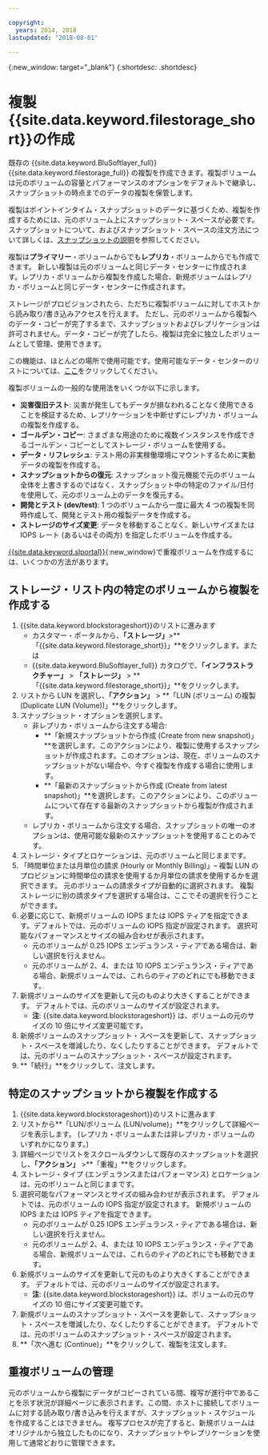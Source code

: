 ```yaml
---

copyright:
  years: 2014, 2018
lastupdated: "2018-08-01"

---
```

{:new_window: target="_blank"}
{:shortdesc: .shortdesc}

# 複製{{site.data.keyword.filestorage_short}}の作成

既存の {{site.data.keyword.BluSoftlayer_full}} {{site.data.keyword.filestorage_full}} の複製を作成できます。複製ボリュームは元のボリュームの容量とパフォーマンスのオプションをデフォルトで継承し、スナップショットの時点までのデータの複製を保管します。   

複製はポイントインタイム・スナップショットのデータに基づくため、複製を作成するためには、元のボリューム上にスナップショット・スペースが必要です。 スナップショットについて、およびスナップショット・スペースの注文方法について詳しくは、[スナップショットの説明](snapshots.html)を参照してください。  

複製は**プライマリー**・ボリュームからでも**レプリカ**・ボリュームからでも作成できます。 新しい複製は元のボリュームと同じデータ・センターに作成されます。レプリカ・ボリュームから複製を作成した場合、新規ボリュームはレプリカ・ボリュームと同じデータ・センターに作成されます。

ストレージがプロビジョンされたら、ただちに複製ボリュームに対してホストから読み取り/書き込みアクセスを行えます。 ただし、元のボリュームから複製へのデータ・コピーが完了するまで、スナップショットおよびレプリケーションは許可されません。データ・コピーが完了したら、複製は完全に独立したボリュームとして管理、使用できます。 

この機能は、ほとんどの場所で使用可能です。使用可能なデータ・センターのリストについては、[ここ](new-ibm-block-and-file-storage-location-and-features.html)をクリックしてください。

複製ボリュームの一般的な使用法をいくつか以下に示します。
- **災害復旧テスト**: 災害が発生してもデータが損なわれることなく使用できることを検証するため、レプリケーションを中断せずにレプリカ・ボリュームの複製を作成する。 
- **ゴールデン・コピー**: さまざまな用途のために複数インスタンスを作成できるゴールデン・コピーとしてストレージ・ボリュームを使用する。 
- **データ・リフレッシュ**: テスト用の非実稼働環境にマウントするために実動データの複製を作成する。 
- **スナップショットからの復元**: スナップショット復元機能で元のボリューム全体を上書きするのではなく、スナップショット中の特定のファイル/日付を使用して、元のボリューム上のデータを復元する。 
- **開発とテスト (dev/test)**: 1 つのボリュームから一度に最大 4 つの複製を同時作成して、開発とテスト用の複製データを作成する。 
- **ストレージのサイズ変更**: データを移動することなく、新しいサイズまたは IOPS レート (あるいはその両方) を指定したボリュームを作成する。  
	
[{{site.data.keyword.slportal}}](https://control.softlayer.com/){:new_window}で重複ボリュームを作成するには、いくつかの方法があります。


## ストレージ・リスト内の特定のボリュームから複製を作成する

1. {{site.data.keyword.blockstorageshort}}のリストに進みます
    - カスタマー・ポータルから、**「ストレージ」**>**「{{site.data.keyword.filestorage_short}}」**をクリックします。または
    - {{site.data.keyword.BluSoftlayer_full}} カタログで、**「インフラストラクチャー」** > **「ストレージ」** > **「{{site.data.keyword.filestorage_short}}」**をクリックします。 
2. リストから LUN を選択し、**「アクション」** > **「LUN (ボリューム) の複製 (Duplicate LUN (Volume))」**をクリックします。 
3. スナップショット・オプションを選択します。 
    - 非レプリカ・ボリュームから注文する場合:
      - **「新規スナップショットから作成 (Create from new snapshot)」**を選択します。このアクションにより、複製に使用するスナップショットが作成されます。このオプションは、現在、ボリュームのスナップショットがない場合や、今すぐ複製を作成する場合に使用します。</br> 
      - **「最新のスナップショットから作成 (Create from latest snapshot)」**を選択します。このアクションにより、このボリュームについて存在する最新のスナップショットから複製が作成されます。 
    - レプリカ・ボリュームから注文する場合、スナップショットの唯一のオプションは、使用可能な最新のスナップショットを使用することのみです。 
4. ストレージ・タイプとロケーションは、元のボリュームと同じままです。
5. 「時間単位または月単位の請求 (Hourly or Monthly Billing)」– 複製 LUN のプロビジョンに時間単位の請求を使用するか月単位の請求を使用するかを選択できます。 元のボリュームの請求タイプが自動的に選択されます。 複製ストレージに別の請求タイプを選択する場合は、ここでその選択を行うことができます。 
5. 必要に応じて、新規ボリュームの IOPS または IOPS ティアを指定できます。デフォルトでは、元のボリュームの IOPS 指定が設定されます。 選択可能なパフォーマンスとサイズの組み合わせが表示されます。
    - 元のボリュームが 0.25 IOPS エンデュランス・ティアである場合は、新しい選択を行えません。 
    - 元のボリュームが 2、4、または 10 IOPS エンデュランス・ティアである場合、新規ボリュームでは、これらのティアのどれにでも移動できます。 
6. 新規ボリュームのサイズを更新して元のものより大きくすることができます。 デフォルトでは、元のボリュームのサイズが設定されます。 
    - **注**: {{site.data.keyword.blockstorageshort}} は、ボリュームの元のサイズの 10 倍にサイズ変更可能です。 
7. 新規ボリュームのスナップショット・スペースを更新して、スナップショット・スペースを増減したり、なくしたりすることができます。 デフォルトでは、元のボリュームのスナップショット・スペースが設定されます。 
8. **「続行」**をクリックして、注文します。 


## 特定のスナップショットから複製を作成する

1. {{site.data.keyword.blockstorageshort}}のリストに進みます
2. リストから**「LUN/ボリューム (LUN/volume)」**をクリックして詳細ページを表示します。 (レプリカ・ボリュームまたは非レプリカ・ボリュームのいずれかになります。) 
3. 詳細ページでリストをスクロールダウンして既存のスナップショットを選択し、**「アクション」** >**「重複」**をクリックします。   
4. ストレージ・タイプ (エンデュランスまたはパフォーマンス) とロケーションは、元のボリュームと同じままです。 
5. 選択可能なパフォーマンスとサイズの組み合わせが表示されます。 デフォルトでは、元のボリュームの IOPS 指定が設定されます。 新規ボリュームの IOPS または IOPS ティアを指定できます。 
    - 元のボリュームが 0.25 IOPS エンデュランス・ティアである場合は、新しい選択を行えません。 
    - 元のボリュームが 2、4、または 10 IOPS エンデュランス・ティアである場合、新規ボリュームでは、これらのティアのどれにでも移動できます。 
6. 新規ボリュームのサイズを更新して元のものより大きくすることができます。 デフォルトでは、元のボリュームのサイズが設定されます。 
    - **注**: {{site.data.keyword.blockstorageshort}} は、ボリュームの元のサイズの 10 倍にサイズ変更可能です。 
7. 新規ボリュームのスナップショット・スペースを更新して、スナップショット・スペースを増減したり、なくしたりすることができます。 デフォルトでは、元のボリュームのスナップショット・スペースが設定されます。 
8. **「次へ進む (Continue)」**をクリックして、複製を注文します。 


## 重複ボリュームの管理

元のボリュームから複製にデータがコピーされている間、複写が進行中であることを示す状況が詳細ページに表示されます。この間、ホストに接続してボリュームに対する読み取り/書き込みを行えますが、スナップショット・スケジュールを作成することはできません。 複写プロセスが完了すると、新規ボリュームはオリジナルから独立したものになり、スナップショットやレプリケーションを使用して通常どおりに管理できます。 
